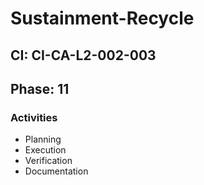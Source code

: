 # Sustainment-Recycle

## CI: CI-CA-L2-002-003
## Phase: 11

### Activities
- Planning
- Execution
- Verification
- Documentation
